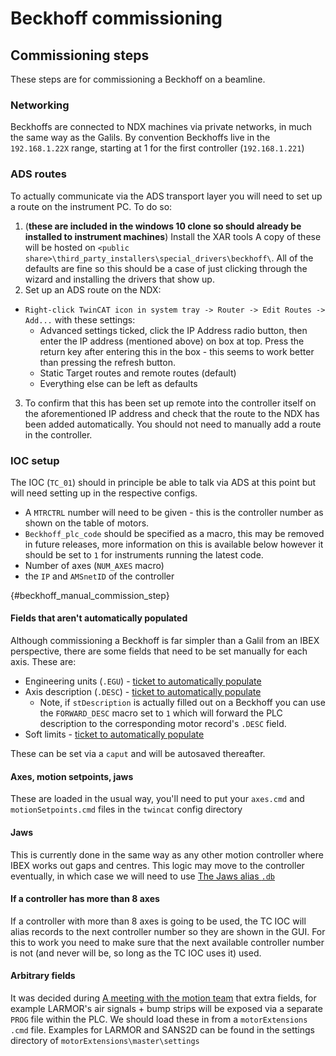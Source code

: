 # Beckhoff commissioning

## Commissioning steps
These steps are for commissioning a Beckhoff on a beamline. 

### Networking
Beckhoffs are connected to NDX machines via private networks, in much the same way as the Galils. By convention Beckhoffs live in the `192.168.1.22X` range, starting at 1 for the first controller (`192.168.1.221`) 

### ADS routes
To actually communicate via the ADS transport layer you will need to set up a route on the instrument PC. To do so: 
1. (**these are included in the windows 10 clone so should already be installed to instrument machines**) Install the XAR tools 
 A copy of these will be hosted on `<public share>\third_party_installers\special_drivers\beckhoff\`. All of the defaults are fine so this should be a case of just clicking through the wizard and installing the drivers that show up. 
2. Set up an ADS route on the NDX: 
  - `Right-click TwinCAT icon in system tray -> Router -> Edit Routes -> Add...` with these settings:
    - Advanced settings ticked, click the IP Address radio button, then enter the IP address (mentioned above) on box at top. Press the return key after entering this in the box - this seems to work better than pressing the refresh button.  
    - Static Target routes and remote routes (default) 
    - Everything else can be left as defaults
3. To confirm that this has been set up remote into the controller itself on the aforementioned IP address and check that the route to the NDX has been added automatically. You should not need to manually add a route in the controller. 

### IOC setup
The IOC (`TC_01`) should in principle be able to talk via ADS at this point but will need setting up in the respective configs. 
- A `MTRCTRL` number will need to be given - this is the controller number as shown on the table of motors.
- `Beckhoff_plc_code` should be specified as a macro, this may be removed in future releases, more information on this is available below however it should be set to `1` for instruments running the latest code. 
- Number of axes (`NUM_AXES` macro)
- the `IP` and `AMSnetID` of the controller

{#beckhoff_manual_commission_step}
#### Fields that aren't automatically populated
Although commissioning a Beckhoff is far simpler than a Galil from an IBEX perspective, there are some fields that need to be set manually for each axis.  These are: 

- Engineering units (`.EGU`) - [ticket to automatically populate](https://github.com/ISISComputingGroup/IBEX/issues/6855)
- Axis description (`.DESC`) - [ticket to automatically populate](https://github.com/ISISComputingGroup/IBEX/issues/6860)
  - Note, if `stDescription` is actually filled out on a Beckhoff you can use the `FORWARD_DESC` macro set to `1` which will forward the PLC description to the corresponding motor record's `.DESC` field. 
- Soft limits - [ticket to automatically populate](https://github.com/ISISComputingGroup/IBEX/issues/8763)

These can be set via a `caput` and will be autosaved thereafter.

#### Axes, motion setpoints, jaws
These are loaded in the usual way, you'll need to put your `axes.cmd` and `motionSetpoints.cmd` files in the `twincat` config directory

#### Jaws

This is currently done in the same way as any other motion controller where IBEX works out gaps and centres. This logic may move to the controller eventually, in which case we will need to use [The Jaws alias `.db`](https://github.com/ISISComputingGroup/EPICS-jaws/blob/master/jawsApp/Db/jaws_alias.substitutions) 

#### If a controller has more than 8 axes
If a controller with more than 8 axes is going to be used, the TC IOC will alias records to the next controller number so they are shown in the GUI. For this to work you need to make sure that the next available controller number is not (and never will be, so long as the TC IOC uses it) used. 

#### Arbitrary fields 

It was decided during [A meeting with the motion team](https://github.com/ISISComputingGroup/IBEX/issues/6916) that extra fields, for example LARMOR's air signals + bump strips will be exposed via a separate `PROG` file within the PLC. We should load these in from a `motorExtensions` `.cmd` file. Examples for LARMOR and SANS2D can be found in the settings directory of `motorExtensions\master\settings`
